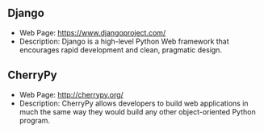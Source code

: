 ## Django
* Web Page: https://www.djangoproject.com/
* Description: Django is a high-level Python Web framework that encourages rapid development and clean, pragmatic design.

## CherryPy
* Web Page: http://cherrypy.org/
* Description: CherryPy allows developers to build web applications in much the same way they would build any other object-oriented Python program. 

